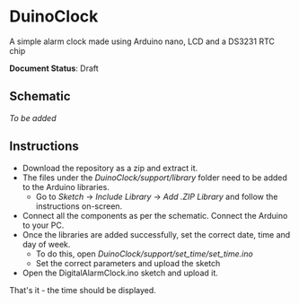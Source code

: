 # DuinoClock
A simple alarm clock made using Arduino nano, LCD and a DS3231 RTC chip

**Document Status**: Draft

## Schematic
*To be added*

## Instructions

* Download the repository as a zip and extract it.
* The files under the *DuinoClock/support/library* folder need to be added to the Arduino libraries.
  * Go to *Sketch* -> *Include Library* -> *Add .ZIP Library* and follow the instructions on-screen.
* Connect all the components as per the schematic. Connect the Arduino to your PC.
* Once the libraries are added successfully, set the correct date, time and day of week.
  * To do this, open *DuinoClock/support/set_time/set_time.ino*
  * Set the correct parameters and upload the sketch
* Open the DigitalAlarmClock.ino sketch and upload it.

That's it - the time should be displayed.
